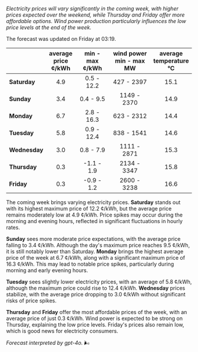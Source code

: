 *Electricity prices will vary significantly in the coming week, with higher prices expected over the weekend, while Thursday and Friday offer more affordable options. Wind power production particularly influences the low price levels at the end of the week.*

The forecast was updated on Friday at 03:19.

|             | average<br>price<br>¢/kWh | min - max<br>¢/kWh | wind power<br>min - max<br>MW | average<br>temperature<br>°C |
|:------------|:----------------:|:----------------:|:-------------:|:-------------:|
| **Saturday**  |        4.9       |      0.5 - 12.2      |    427 - 2397   |      15.1     |
| **Sunday** |        3.4       |      0.4 - 9.5       |   1149 - 2370   |      14.9     |
| **Monday** |        6.7       |      2.8 - 16.3      |    623 - 2312   |      14.4     |
| **Tuesday**   |        5.8       |      0.9 - 12.4      |    838 - 1541   |      14.6     |
| **Wednesday**|       3.0       |      0.8 - 7.9       |   1111 - 2871   |      15.3     |
| **Thursday**   |        0.3       |     -1.1 - 1.9       |   2134 - 3347   |      15.8     |
| **Friday** |        0.3       |     -0.9 - 1.2       |   2600 - 3238   |      16.6     |

The coming week brings varying electricity prices. **Saturday** stands out with its highest maximum price of 12.2 ¢/kWh, but the average price remains moderately low at 4.9 ¢/kWh. Price spikes may occur during the morning and evening hours, reflected in significant fluctuations in hourly rates.

**Sunday** sees more moderate price expectations, with the average price falling to 3.4 ¢/kWh. Although the day's maximum price reaches 9.5 ¢/kWh, it is still notably lower than Saturday. **Monday** brings the highest average price of the week at 6.7 ¢/kWh, along with a significant maximum price of 16.3 ¢/kWh. This may lead to notable price spikes, particularly during morning and early evening hours.

**Tuesday** sees slightly lower electricity prices, with an average of 5.8 ¢/kWh, although the maximum price could rise to 12.4 ¢/kWh. **Wednesday** prices stabilize, with the average price dropping to 3.0 ¢/kWh without significant risks of price spikes.

**Thursday** and **Friday** offer the most affordable prices of the week, with an average price of just 0.3 ¢/kWh. Wind power is expected to be strong on Thursday, explaining the low price levels. Friday's prices also remain low, which is good news for electricity consumers.

*Forecast interpreted by gpt-4o.* 🌬️
